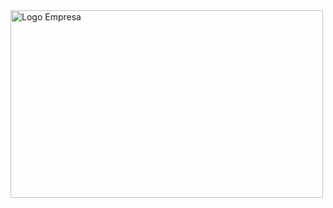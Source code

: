 <img width="500" height="300" alt="Logo Empresa" src="https://github.com/user-attachments/assets/b5681156-953e-476b-9e4f-52bb564f9e49" />
